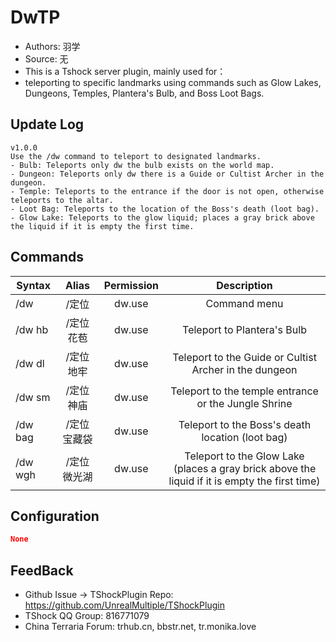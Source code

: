 # DwTP

- Authors: 羽学
- Source: 无
- This is a Tshock server plugin, mainly used for：
- teleporting to specific landmarks using commands such as Glow Lakes, Dungeons, Temples, Plantera's Bulb, and Boss Loot Bags.

## Update Log

```
v1.0.0
Use the /dw command to teleport to designated landmarks.
- Bulb: Teleports only dw the bulb exists on the world map.
- Dungeon: Teleports only dw there is a Guide or Cultist Archer in the dungeon.
- Temple: Teleports to the entrance if the door is not open, otherwise teleports to the altar.
- Loot Bag: Teleports to the location of the Boss's death (loot bag).
- Glow Lake: Teleports to the glow liquid; places a gray brick above the liquid if it is empty the first time.
```

## Commands

| Syntax                             | Alias  |       Permission       |                   Description                   |
| -------------------------------- | :---: | :--------------: | :--------------------------------------: |
| /dw  | /定位 |   dw.use    |    Command menu    |
| /dw hb | /定位 花苞 |   dw.use    |    Teleport to Plantera's Bulb    |
| /dw dl | /定位 地牢 |   dw.use    |    Teleport to the Guide or Cultist Archer in the dungeon    |
| /dw sm | /定位 神庙 |   dw.use    |    Teleport to the temple entrance or the Jungle Shrine    |
| /dw bag | /定位 宝藏袋 |   dw.use    |    Teleport to the Boss's death location (loot bag)    |
| /dw wgh | /定位 微光湖 |   dw.use    |    Teleport to the Glow Lake (places a gray brick above the liquid if it is empty the first time)    |

## Configuration
```json
None
```
## FeedBack
- Github Issue -> TShockPlugin Repo: https://github.com/UnrealMultiple/TShockPlugin
- TShock QQ Group: 816771079
- China Terraria Forum: trhub.cn, bbstr.net, tr.monika.love